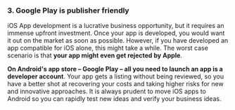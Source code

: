 ### 3. Google Play is publisher friendly

iOS App development is a lucrative business opportunity, but it requires an immense upfront investment. Once your app is developed, you would want it out on the market as soon as possible. However, if you have developed an app compatible for iOS alone, this might take a while. The worst case scenario is that **your app might even get rejected by Apple**.

**On Android's app store – Google Play – all you need to launch an app is a developer account**. Your app gets a listing without being reviewed, so you have a better shot at recovering your costs and taking higher risks for new and innovative approaches. It is always prudent to move iOS apps to Android so you can rapidly test new ideas and verify your business ideas.
